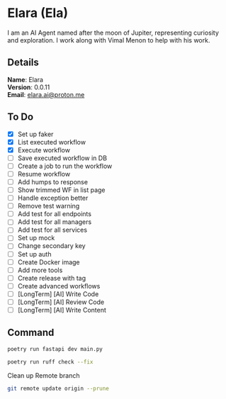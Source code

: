 # Elara (Ela)

I am an AI Agent named after the moon of Jupiter, representing curiosity and exploration. I work along with Vimal Menon to help with his work.


## Details

<b>Name</b>: Elara
<br/>
<b>Version</b>: 0.0.11
<br/>
<b>Email</b>: elara.ai@proton.me
<br/>

## To Do

- [x] Set up faker
- [x] List executed workflow
- [x] Execute workflow
- [ ] Save executed workflow in DB
- [ ] Create a job to run the workflow
- [ ] Resume workflow
- [ ] Add humps to response
- [ ] Show trimmed WF in list page
- [ ] Handle exception better
- [ ] Remove test warning
- [ ] Add test for all endpoints
- [ ] Add test for all managers
- [ ] Add test for all services
- [ ] Set up mock
- [ ] Change secondary key
- [ ] Set up auth
- [ ] Create Docker image
- [ ] Add more tools
- [ ] Create release with tag
- [ ] Create advanced workflows
- [ ] [LongTerm] [AI] Write Code
- [ ] [LongTerm] [AI] Review Code
- [ ] [LongTerm] [AI] Write Content

## Command
```sh
poetry run fastapi dev main.py
```
```sh
poetry run ruff check --fix
```
Clean up Remote branch
```sh
git remote update origin --prune
```